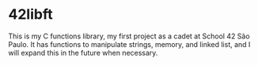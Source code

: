 # 42libft
This is my C functions library, my first project as a cadet at School 42 São Paulo. It has functions to manipulate strings, memory, and linked list, and I will expand this in the future when necessary.
